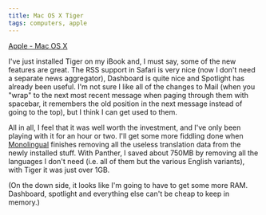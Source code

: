 ```yaml
---
title: Mac OS X Tiger
tags: computers, apple
---
```


<a href="http://www.apple.com/macosx/">Apple - Mac OS X</a>

I've just installed Tiger on my iBook and, I must say, some of the new features
are great. The RSS support in Safari is very nice (now I don't need a separate
news aggregator), Dashboard is quite nice and Spotlight has already been
useful. I'm not sure I like all of the changes to Mail (when you "wrap" to the
next most recent message when paging through them with spacebar, it remembers
the old position in the next message instead of going to the top), but I think
I can get used to them.

All in all, I feel that it was well worth the investment, and I've only been
playing with it for an hour or two. I'll get some more fiddling done when <a
href="http://monolingual.sourceforge.net/">Monolingual</a> finishes removing
all the useless translation data from the newly installed stuff. With Panther,
I saved about 750MB by removing all the languages I don't need (i.e. all of
them but the various English variants), with Tiger it was just over 1GB.

(On the down side, it looks like I'm going to have to get some more RAM.
Dashboard, spotlight and everything else can't be cheap to keep in memory.)
